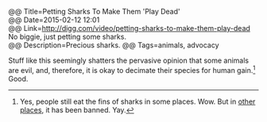 @@ Title=Petting Sharks To Make Them 'Play Dead'  
@@ Date=2015-02-12 12:01  
@@ Link=http://digg.com/video/petting-sharks-to-make-them-play-dead  
No biggie, just petting some sharks.  
@@ Description=Precious sharks.
@@ Tags=animals, advocacy  

Stuff like this seemingly shatters the pervasive opinion that some animals are evil, and, therefore, it is okay to decimate their species for human gain.[^1] Good. 

[^1]: Yes, people still eat the fins of sharks in some places. Wow. But in [other places](http://www.humanesociety.org/news/press_releases/2013/07/new-york-ends-shark-fin-trade-072613.html), it has been banned. Yay.